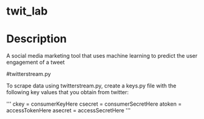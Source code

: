 twit_lab
========

# Description 

A social media marketing tool that uses machine learning to predict the user engagement of a tweet


#twitterstream.py


To scrape data using twitterstream.py, create a keys.py file with the following key values that you obtain from twitter:

'''
ckey = consumerKeyHere
csecret = consumerSecretHere
atoken = accessTokenHere
asecret = accessSecretHere
'''
